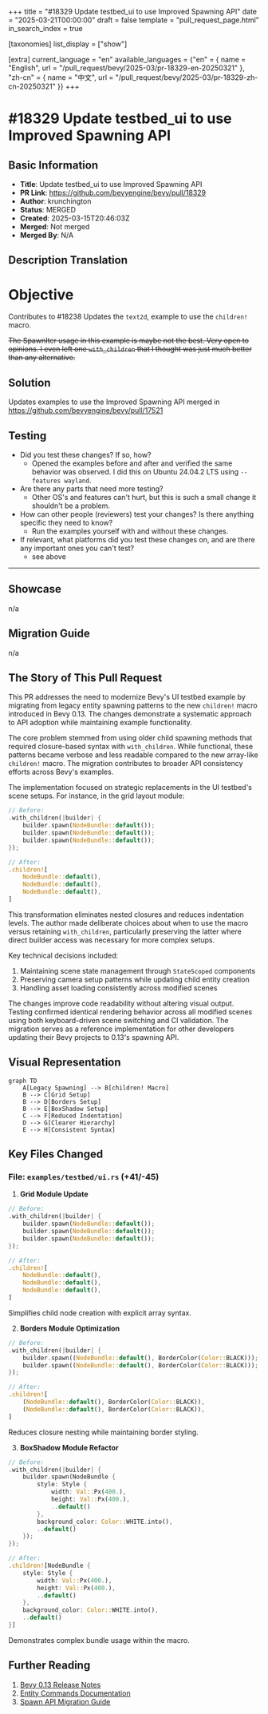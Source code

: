 +++
title = "#18329 Update testbed_ui to use Improved Spawning API"
date = "2025-03-21T00:00:00"
draft = false
template = "pull_request_page.html"
in_search_index = true

[taxonomies]
list_display = ["show"]

[extra]
current_language = "en"
available_languages = {"en" = { name = "English", url = "/pull_request/bevy/2025-03/pr-18329-en-20250321" }, "zh-cn" = { name = "中文", url = "/pull_request/bevy/2025-03/pr-18329-zh-cn-20250321" }}
+++

# #18329 Update testbed_ui to use Improved Spawning API

## Basic Information
- **Title**: Update testbed_ui to use Improved Spawning API
- **PR Link**: https://github.com/bevyengine/bevy/pull/18329
- **Author**: krunchington
- **Status**: MERGED
- **Created**: 2025-03-15T20:46:03Z
- **Merged**: Not merged
- **Merged By**: N/A

## Description Translation
# Objective

Contributes to #18238 
Updates the `text2d`, example to use the `children!` macro.

~~The SpawnIter usage in this example is maybe not the best.  Very open to opinions.  I even left one `with_children` that I thought was just much better than any alternative.~~

## Solution

Updates examples to use the Improved Spawning API merged in https://github.com/bevyengine/bevy/pull/17521

## Testing

- Did you test these changes? If so, how?
  - Opened the examples before and after and verified the same behavior was observed.  I did this on Ubuntu 24.04.2 LTS using `--features wayland`.
- Are there any parts that need more testing?
  - Other OS's and features can't hurt, but this is such a small change it shouldn't be a problem.
- How can other people (reviewers) test your changes? Is there anything specific they need to know?
  - Run the examples yourself with and without these changes.
- If relevant, what platforms did you test these changes on, and are there any important ones you can't test?
  - see above

---

## Showcase

n/a

## Migration Guide

n/a

## The Story of This Pull Request

This PR addresses the need to modernize Bevy's UI testbed example by migrating from legacy entity spawning patterns to the new `children!` macro introduced in Bevy 0.13. The changes demonstrate a systematic approach to API adoption while maintaining example functionality.

The core problem stemmed from using older child spawning methods that required closure-based syntax with `with_children`. While functional, these patterns became verbose and less readable compared to the new array-like `children!` macro. The migration contributes to broader API consistency efforts across Bevy's examples.

The implementation focused on strategic replacements in the UI testbed's scene setups. For instance, in the grid layout module:

```rust
// Before:
.with_children(|builder| {
    builder.spawn(NodeBundle::default());
    builder.spawn(NodeBundle::default());
    builder.spawn(NodeBundle::default());
});

// After:
.children![
    NodeBundle::default(),
    NodeBundle::default(),
    NodeBundle::default(),
]
```

This transformation eliminates nested closures and reduces indentation levels. The author made deliberate choices about when to use the macro versus retaining `with_children`, particularly preserving the latter where direct builder access was necessary for more complex setups.

Key technical decisions included:
1. Maintaining scene state management through `StateScoped` components
2. Preserving camera setup patterns while updating child entity creation
3. Handling asset loading consistently across modified scenes

The changes improve code readability without altering visual output. Testing confirmed identical rendering behavior across all modified scenes using both keyboard-driven scene switching and CI validation. The migration serves as a reference implementation for other developers updating their Bevy projects to 0.13's spawning API.

## Visual Representation

```mermaid
graph TD
    A[Legacy Spawning] --> B[children! Macro]
    B --> C[Grid Setup]
    B --> D[Borders Setup]
    B --> E[BoxShadow Setup]
    C --> F[Reduced Indentation]
    D --> G[Clearer Hierarchy]
    E --> H[Consistent Syntax]
```

## Key Files Changed

### File: `examples/testbed/ui.rs` (+41/-45)

1. **Grid Module Update**
```rust
// Before:
.with_children(|builder| {
    builder.spawn(NodeBundle::default());
    builder.spawn(NodeBundle::default());
    builder.spawn(NodeBundle::default());
});

// After:
.children![
    NodeBundle::default(),
    NodeBundle::default(),
    NodeBundle::default(),
]
```
Simplifies child node creation with explicit array syntax.

2. **Borders Module Optimization**
```rust
// Before:
.with_children(|builder| {
    builder.spawn((NodeBundle::default(), BorderColor(Color::BLACK)));
    builder.spawn((NodeBundle::default(), BorderColor(Color::BLACK)));
});

// After:
.children![
    (NodeBundle::default(), BorderColor(Color::BLACK)),
    (NodeBundle::default(), BorderColor(Color::BLACK)),
]
```
Reduces closure nesting while maintaining border styling.

3. **BoxShadow Module Refactor**
```rust
// Before:
.with_children(|builder| {
    builder.spawn(NodeBundle {
        style: Style {
            width: Val::Px(400.),
            height: Val::Px(400.),
            ..default()
        },
        background_color: Color::WHITE.into(),
        ..default()
    });
});

// After:
.children![NodeBundle {
    style: Style {
        width: Val::Px(400.),
        height: Val::Px(400.),
        ..default()
    },
    background_color: Color::WHITE.into(),
    ..default()
}]
```
Demonstrates complex bundle usage within the macro.

## Further Reading

1. [Bevy 0.13 Release Notes](https://bevyengine.org/news/bevy-0-13/#quality-of-life)
2. [Entity Commands Documentation](https://docs.rs/bevy/latest/bevy/ecs/system/struct.EntityCommands.html#method.with_children)
3. [Spawn API Migration Guide](https://bevyengine.org/learn/migration-guides/0.12-0.13/#spawning-overhaul)